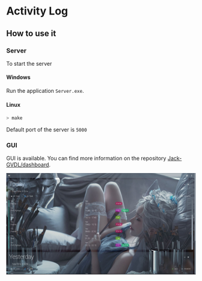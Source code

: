 # Activity Log

## How to use it

### Server

To start the server

#### Windows

Run the application ```Server.exe```.

#### Linux

```bash
> make
```

Default port of the server is ```5000```

### GUI

GUI is available. You can find more information on the repository [Jack-GVDL/dashboard](https://github.com/Jack-GVDL/dashboard).

![Dashboard](./Document/Dashboard.jpg)
